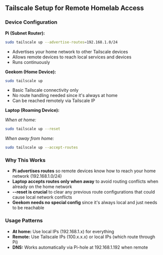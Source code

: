 ## Tailscale Setup for Remote Homelab Access

### Device Configuration

**Pi (Subnet Router):**
```bash
sudo tailscale up --advertise-routes=192.168.1.0/24
```
- Advertises your home network to other Tailscale devices
- Allows remote devices to reach local services and devices
- Runs continuously

**Geekom (Home Device):**
```bash
sudo tailscale up
```
- Basic Tailscale connectivity only
- No route handling needed since it's always at home
- Can be reached remotely via Tailscale IP

**Laptop (Roaming Device):**

*When at home:*
```bash
sudo tailscale up --reset
```

*When away from home:*
```bash
sudo tailscale up --accept-routes
```

### Why This Works

- **Pi advertises routes** so remote devices know how to reach your home network (192.168.1.0/24)
- **Laptop accepts routes only when away** to avoid routing conflicts when already on the home network
- **--reset is crucial** to clear any previous route configurations that could cause local network conflicts
- **Geekom needs no special config** since it's always local and just needs to be reachable

### Usage Patterns

- **At home:** Use local IPs (192.168.1.x) for everything
- **Remote:** Use Tailscale IPs (100.x.x.x) or local IPs (which route through Pi)
- **DNS:** Works automatically via Pi-hole at 192.168.1.192 when remote